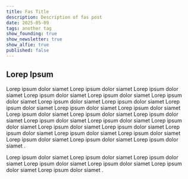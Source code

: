 ```yaml
---
title: Fas Title
description: Description of fas post
date: 2025-05-09
tags: another tag
show_founding: true
show_newsletter: true
show_alfie: true
published: false
---
```

## Lorep Ipsum

Lorep ipsum dolor siamet Lorep ipsum dolor siamet Lorep ipsum dolor siamet Lorep ipsum dolor siamet Lorep ipsum dolor siamet Lorep ipsum dolor siamet Lorep ipsum dolor siamet Lorep ipsum dolor siamet Lorep ipsum dolor siamet Lorep ipsum dolor siamet Lorep ipsum dolor siamet Lorep ipsum dolor siamet Lorep ipsum dolor siamet Lorep ipsum dolor siamet Lorep ipsum dolor siamet Lorep ipsum dolor siamet Lorep ipsum dolor siamet Lorep ipsum dolor siamet Lorep ipsum dolor siamet Lorep ipsum dolor siamet Lorep ipsum dolor siamet Lorep ipsum dolor siamet Lorep ipsum dolor siamet Lorep ipsum dolor siamet Lorep ipsum dolor siamet .

Lorep ipsum dolor siamet Lorep ipsum dolor siamet Lorep ipsum dolor siamet Lorep ipsum dolor siamet Lorep ipsum dolor siamet Lorep ipsum dolor siamet Lorep ipsum dolor siamet .

